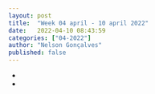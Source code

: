 ```yaml
---
layout: post
title:  "Week 04 april - 10 april 2022"
date:   2022-04-10 08:43:59
categories: ["04-2022"]
author: "Nelson Gonçalves"
published: false
---
```


* 
* 

